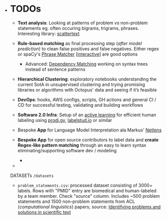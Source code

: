 * # TODOs

  * **Text analysis**: Looking at patterns of problem vs non-problem statements eg. often occuring bigrams, trigrams, phrases. Interesting library: [scattertext](https://github.com/JasonKessler/scattertext)

  

  * **Rule-based matching** as final processing step (*after model prediction*) to clean false positives and false negatives. Either regex or spaCy's [Phrase Matcher](https://spacy.io/api/phrasematcher) [[interactive](https://explosion.ai/demos/matcher)] are good options
    * Advanced: [Dependency Matching](https://spacy.io/usage/v3#features-dep-matcher) working on syntax trees instead of sentence patterns
  * **Hierarchical Clustering**: exploratory notebooks understanding the current SotA in unsupervised clustering and trying promising libraries or algorithms with Octopus' data and seeing if it’s feasible

  

  * **DevOps**: hooks, AWS configs, scripts, GH actions and general CI / CD  for successful testing, validating and building workflows

  

  * **Software 2.0 Infra**: Setup of an [active learning](https://humanloop.com/blog/why-you-should-be-using-active-learning) for efficient human labeling using [prodi.gy](prodi.gy), [labelstud.io](https://labelstud.io/) or similar

    
    
  * Bespoke **App** for Language Model Interpretation ala Markus' [Netlens](https://github.com/deepfx/netlens)

    

  * **Bespoke App** for open source contributors to label data and **create Regex-like pattern matching** through an easy to learn syntax eliminating/supporting software dev / modeling

    * 

  * 

    

  DATASETs `/datasets`

  * `problem_statements.csv`: processed dataset consisting of 3000+ labels. Rows with "PMID" entry are biomedical and human-labeled by a team member. Check "source" column. Includes ~500 problem statements and 1500 non-problem statements from ACL (*computational linguistics*) papers; source: [Identifying problems and solutions in scientific text](https://link.springer.com/content/pdf/10.1007/s11192-018-2718-6.pdf)



